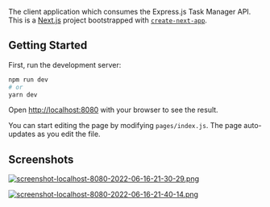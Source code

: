 The client application which consumes the Express.js Task Manager API. This is a [Next.js](https://nextjs.org/) project bootstrapped with [`create-next-app`](https://github.com/vercel/next.js/tree/canary/packages/create-next-app).

## Getting Started

First, run the development server:

```bash
npm run dev
# or
yarn dev
```

Open [http://localhost:8080](http://localhost:8080) with your browser to see the result.

You can start editing the page by modifying `pages/index.js`. The page auto-updates as you edit the file.

## Screenshots

[![screenshot-localhost-8080-2022-06-16-21-30-29.png](https://i.postimg.cc/bJjK5g1C/screenshot-localhost-8080-2022-06-16-21-30-29.png)](https://postimg.cc/p9qGhDGz)

[![screenshot-localhost-8080-2022-06-16-21-40-14.png](https://i.postimg.cc/sXxGWYNX/screenshot-localhost-8080-2022-06-16-21-40-14.png)](https://postimg.cc/0MgNRwxR)
